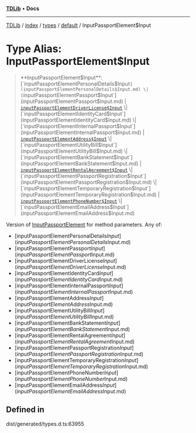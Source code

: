 [**TDLib**](../../../../../../README.md) • **Docs**

***

[TDLib](../../../../../../modules.md) / [index](../../../../../README.md) / [types](../../../README.md) / [default](../README.md) / InputPassportElement$Input

# Type Alias: InputPassportElement$Input

> **InputPassportElement$Input**: [`inputPassportElementPersonalDetails$Input`](inputPassportElementPersonalDetails$Input.md) \| [`inputPassportElementPassport$Input`](inputPassportElementPassport$Input.md) \| [`inputPassportElementDriverLicense$Input`](inputPassportElementDriverLicense$Input.md) \| [`inputPassportElementIdentityCard$Input`](inputPassportElementIdentityCard$Input.md) \| [`inputPassportElementInternalPassport$Input`](inputPassportElementInternalPassport$Input.md) \| [`inputPassportElementAddress$Input`](inputPassportElementAddress$Input.md) \| [`inputPassportElementUtilityBill$Input`](inputPassportElementUtilityBill$Input.md) \| [`inputPassportElementBankStatement$Input`](inputPassportElementBankStatement$Input.md) \| [`inputPassportElementRentalAgreement$Input`](inputPassportElementRentalAgreement$Input.md) \| [`inputPassportElementPassportRegistration$Input`](inputPassportElementPassportRegistration$Input.md) \| [`inputPassportElementTemporaryRegistration$Input`](inputPassportElementTemporaryRegistration$Input.md) \| [`inputPassportElementPhoneNumber$Input`](inputPassportElementPhoneNumber$Input.md) \| [`inputPassportElementEmailAddress$Input`](inputPassportElementEmailAddress$Input.md)

Version of [InputPassportElement](InputPassportElement.md) for method parameters.
Any of:
- [inputPassportElementPersonalDetails$Input](inputPassportElementPersonalDetails$Input.md)
- [inputPassportElementPassport$Input](inputPassportElementPassport$Input.md)
- [inputPassportElementDriverLicense$Input](inputPassportElementDriverLicense$Input.md)
- [inputPassportElementIdentityCard$Input](inputPassportElementIdentityCard$Input.md)
- [inputPassportElementInternalPassport$Input](inputPassportElementInternalPassport$Input.md)
- [inputPassportElementAddress$Input](inputPassportElementAddress$Input.md)
- [inputPassportElementUtilityBill$Input](inputPassportElementUtilityBill$Input.md)
- [inputPassportElementBankStatement$Input](inputPassportElementBankStatement$Input.md)
- [inputPassportElementRentalAgreement$Input](inputPassportElementRentalAgreement$Input.md)
- [inputPassportElementPassportRegistration$Input](inputPassportElementPassportRegistration$Input.md)
- [inputPassportElementTemporaryRegistration$Input](inputPassportElementTemporaryRegistration$Input.md)
- [inputPassportElementPhoneNumber$Input](inputPassportElementPhoneNumber$Input.md)
- [inputPassportElementEmailAddress$Input](inputPassportElementEmailAddress$Input.md)

## Defined in

dist/generated/types.d.ts:63955
